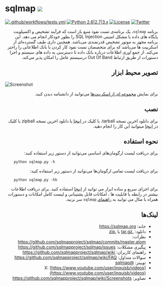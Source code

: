 # sqlmap ![](https://i.imgur.com/fe85aVR.png)

[![.github/workflows/tests.yml](https://github.com/sqlmapproject/sqlmap/actions/workflows/tests.yml/badge.svg)](https://github.com/sqlmapproject/sqlmap/actions/workflows/tests.yml) [![Python 2.6|2.7|3.x](https://img.shields.io/badge/python-2.6|2.7|3.x-yellow.svg)](https://www.python.org/) [![License](https://img.shields.io/badge/license-GPLv2-red.svg)](https://raw.githubusercontent.com/sqlmapproject/sqlmap/master/LICENSE) [![Twitter](https://img.shields.io/badge/twitter-@sqlmap-blue.svg)](https://twitter.com/sqlmap)


<div dir=rtl>



برنامه `sqlmap`، یک برنامه‌ی تست نفوذ منبع باز است که فرآیند تشخیص و اکسپلویت پایگاه های داده با مشکل امنیتی SQL Injection را بطور خودکار انجام می دهد. این برنامه مجهز به موتور تشخیص قدرتمندی می‌باشد. همچنین داری طیف گسترده‌ای از اسکریپت ها می‌باشد که برای متخصصان تست نفوذ کار کردن با بانک اطلاعاتی را راحتر می‌کند. از جمع اوری اطلاعات درباره بانک داده تا دسترسی به داده های سیستم و اجرا دستورات از طریق ارتباط Out Of Band درسیستم عامل را امکان پذیر می‌کند.


تصویر محیط ابزار
----


<div dir=ltr>



![Screenshot](https://raw.github.com/wiki/sqlmapproject/sqlmap/images/sqlmap_screenshot.png)


<div dir=rtl>

برای نمایش [مجموعه ای از اسکریپت‌ها](https://github.com/sqlmapproject/sqlmap/wiki/Screenshots) می‌توانید از دانشنامه دیدن کنید.


نصب
----

برای دانلود اخرین نسخه tarball، با کلیک در [اینجا](https://github.com/sqlmapproject/sqlmap/tarball/master) یا دانلود اخرین نسخه zipball با کلیک در [اینجا](https://github.com/sqlmapproject/sqlmap/zipball/master) میتوانید این کار را انجام دهید.


نحوه استفاده
----


برای دریافت لیست ارگومان‌های اساسی می‌توانید از دستور زیر استفاده کنید:



<div dir=ltr>


```
    python sqlmap.py -h
```

    
    
    
<div dir=rtl>
    
    
برای دریافت لیست تمامی ارگومان‌ها می‌توانید از دستور زیر استفاده کنید:

<div dir=ltr>

    
```
    python sqlmap.py -hh
```
    
    
<div dir=rtl>
    

برای اجرای سریع و ساده ابزار می توانید از [اینجا](https://asciinema.org/a/46601) استفاده کنید. برای دریافت اطلاعات بیشتر در رابطه با قابلیت ها ، امکانات قابل پشتیبانی و لیست کامل امکانات و دستورات همراه با مثال می‌ توانید به [راهنمای](https://github.com/sqlmapproject/sqlmap/wiki/Usage) `sqlmap` سر بزنید.


لینک‌ها
----


* خانه: https://sqlmap.org
* دانلود: [.tar.gz](https://github.com/sqlmapproject/sqlmap/tarball/master) یا [.zip](https://github.com/sqlmapproject/sqlmap/zipball/master)
* نظرات: https://github.com/sqlmapproject/sqlmap/commits/master.atom
* پیگیری مشکلات: https://github.com/sqlmapproject/sqlmap/issues
* راهنمای کاربران: https://github.com/sqlmapproject/sqlmap/wiki
* سوالات متداول: https://github.com/sqlmapproject/sqlmap/wiki/FAQ
* توییتر: [@sqlmap](https://twitter.com/sqlmap)
* X: [https://www.youtube.com/user/inquisb/videos](https://www.youtube.com/user/inquisb/videos)
* تصاویر: https://github.com/sqlmapproject/sqlmap/wiki/Screenshots

